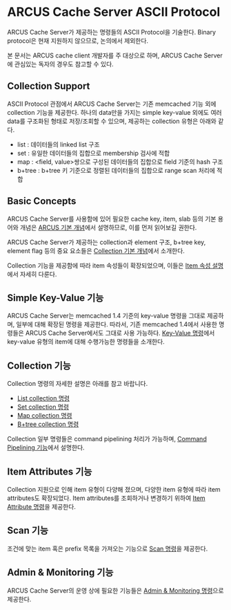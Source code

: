 # ARCUS Cache Server ASCII Protocol

ARCUS Cache Server가 제공하는 명령들의 ASCII Protocol을 기술한다.
Binary protocol은 현재 지원하지 않으므로, 논의에서 제외한다.

본 문서는 ARCUS cache client 개발자를 주 대상으로 하며,
ARCUS Cache Server에 관심있는 독자의 경우도 참고할 수 있다.

Collection Support
------------------

ASCII Protocol 관점에서 ARCUS Cache Server는 기존 memcached 기능 외에 collection 기능을 제공한다.
하나의 data만을 가지는 simple key-value 외에도 여러 data를 구조화된 형태로 저장/조회할 수 있으며,
제공하는 collection 유형은 아래와 같다.

- list : 데이터들의 linked list 구조
- set : 유일한 데이터들의 집합으로 membership 검사에 적합
- map : \<field, value\>쌍으로 구성된 데이터들의 집합으로 field 기준의 hash 구조
- b+tree : b+tree 키 기준으로 정렬된 데이터들의 집합으로 range scan 처리에 적합

Basic Concepts
--------------

ARCUS Cache Server를 사용함에 있어 필요한 cache key, item, slab 등의 기본 용어와 개념은
[ARCUS 기본 개념](ch01-arcus-basic-concept.md)에서 설명하므로, 이를 먼저 읽어보길 권한다.

ARCUS Cache Server가 제공하는 collection과 element 구조, b+tree key, element flag 등의
중요 요소들은 [Collection 기본 개념](ch02-collection-items.md)에서 소개한다.

Collection 기능을 제공함에 따라 item 속성들이 확장되었으며,
이들은 [Item 속성 설명](ch03-item-attributes.md)에서 자세히 다룬다.

Simple Key-Value 기능
---------------------

ARCUS Cache Server는 memcached 1.4 기준의 key-value 명령을 그대로 제공하며, 일부에 대해 확장된 명령을 제공한다.
따라서, 기존 memcached 1.4에서 사용한 명령들은 ARCUS Cache Server에서도 그대로 사용 가능하다.
[Key-Value 명령](ch04-command-key-value.md)에서 key-value 유형의 item에 대해 수행가능한 명령들을 소개한다.

Collection 기능
---------------

Collection 명령의 자세한 설명은 아래를 참고 바랍니다.

- [List collection 명령](ch05-command-list-collection.md)
- [Set collection 명령](ch06-command-set-collection.md)
- [Map collection 명령](ch07-command-map-collection.md)
- [B+tree collection 명령](ch08-command-btree-collection.md)

Collection 일부 명령들은 command pipelining 처리가 가능하며,
[Command Pipelining 기능](ch09-command-pipelining.md)에서 설명한다.

Item Attributes 기능
--------------------

Collection 지원으로 인해 item 유형이 다양해 졌으며, 다양한 item 유형에 따라 item attributes도 확장되었다.
Item attributes를 조회하거나 변경하기 위하여 [Item Attribute 명령](ch10-command-item-attribute.md)을 제공한다.

Scan 기능
--------------------
조건에 맞는 item 혹은 prefix 목록을 가져오는 기능으로 [Scan 명령](ch11-command-scan.md)을 제공한다.

Admin & Monitoring 기능
-----------------------

ARCUS Cache Server의 운영 상에 필요한 기능들은 [Admin & Monitoring 명령](ch12-command-administration.md)으로 제공한다.
